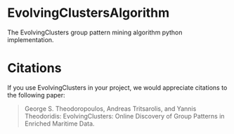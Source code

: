 # EvolvingClustersAlgorithm

The EvolvingClusters group pattern mining algorithm python implementation.

# Citations

If you use EvolvingClusters in your project, we would appreciate citations to the following paper:

> George S. Theodoropoulos, Andreas Tritsarolis, and Yannis Theodoridis: EvolvingClusters: Online Discovery of Group Patterns in Enriched Maritime Data.
